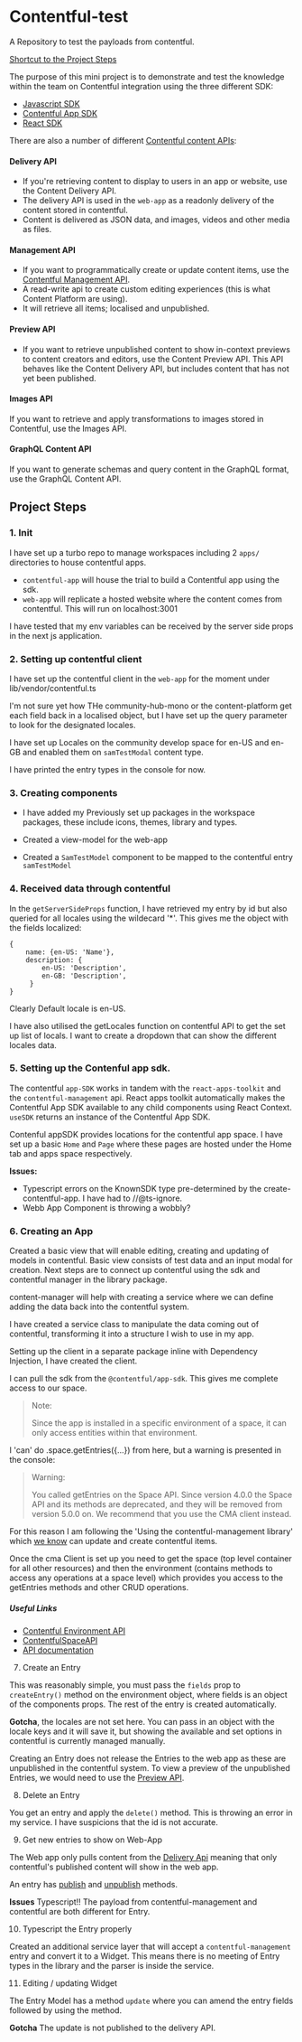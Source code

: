 # Contentful-test

A Repository to test the payloads from contentful.

[Shortcut to the Project Steps](#project-steps)

The purpose of this mini project is to demonstrate and test the knowledge within the team on Contentful integration using the three different SDK:

- [Javascript SDK](https://github.com/contentful/contentful.js)
- [Contentful App SDK](https://www.contentful.com/developers/docs/extensibility/app-framework/sdk/)
- [React SDK](https://www.npmjs.com/package/@contentful/react-apps-toolkit)

There are also a number of different [Contentful content APIs](https://www.contentful.com/developers/docs/concepts/apis/#:~:text=If%20you're%20retrieving%20content,use%20the%20Content%20Management%20API.):

#### Delivery API

- If you're retrieving content to display to users in an app or website, use the Content Delivery API.
- The delivery API is used in the `web-app` as a readonly delivery of the content stored in contentful.
- Content is delivered as JSON data, and images, videos and other media as files.

#### Management API

- If you want to programmatically create or update content items, use the [Contentful Management API](https://github.com/contentful/contentful-management.js/tree/legacy).
- A read-write api to create custom editing experiences (this is what Content Platform are using).
- It will retrieve all items; localised and unpublished.

#### Preview API

- If you want to retrieve unpublished content to show in-context previews to content creators and editors, use the Content Preview API. This API behaves like the Content Delivery API, but includes content that has not yet been published.

#### Images API

If you want to retrieve and apply transformations to images stored in Contentful, use the Images API.

#### GraphQL Content API

If you want to generate schemas and query content in the GraphQL format, use the GraphQL Content API.

## Project Steps

### 1. Init

I have set up a turbo repo to manage workspaces including 2 `apps/` directories to house contentful apps.

- `contentful-app` will house the trial to build a Contentful app using the sdk.
- `web-app` will replicate a hosted website where the content comes from contentful. This will run on localhost:3001

I have tested that my env variables can be received by the server side props in the next js application.

### 2. Setting up contentful client

I have set up the contentful client in the `web-app` for the moment under lib/vendor/contentful.ts

I'm not sure yet how THe community-hub-mono or the content-platform get each field back in a localised object, but I have set up the query parameter to look for the designated locales.

I have set up Locales on the community develop space for en-US and en-GB and enabled them on `samTestModal` content type.

I have printed the entry types in the console for now.

### 3. Creating components

- I have added my Previously set up packages in the workspace packages, these include icons, themes, library and types.

- Created a view-model for the web-app

- Created a `SamTestModel` component to be mapped to the contentful entry `samTestModel`

### 4. Received data through contentful

In the `getServerSideProps` function, I have retrieved my entry by id but also queried for all locales using the wildecard '\*'. This gives me the object with the fields localized:

```
{
    name: {en-US: 'Name'},
    description: {
        en-US: 'Description',
        en-GB: 'Description',
     }
}
```

Clearly Default locale is en-US.

I have also utilised the getLocales function on contentful API to get the set up list of locals.
I want to create a dropdown that can show the different locales data.

### 5. Setting up the Contenful app sdk.

The contentful `app-SDK` works in tandem with the `react-apps-toolkit` and the `contentful-management` api. React apps toolkit automatically makes the Contentful App SDK available to any child components using React Context. `useSDK` returns an instance of the Contentful App SDK.

Contenful appSDK provides locations for the contentful app space. I have set up a basic `Home` and `Page` where these pages are hosted under the Home tab and apps space respectively.

**Issues:**

- Typescript errors on the KnownSDK type pre-determined by the create-contentful-app. I have had to //@ts-ignore.
- Webb App Component is throwing a wobbly?

### 6. Creating an App

Created a basic view that will enable editing, creating and updating of models in contentful. Basic view consists of test data and an input modal for creation. Next steps are to connect up contentful using the sdk and contentful manager in the library package.

content-manager will help with creating a service where we can define adding the data back into the contentful system.

I have created a service class to manipulate the data coming out of contentful, transforming it into a structure I wish to use in my app.

Setting up the client in a separate package inline with Dependency Injection, I have created the client.

I can pull the sdk from the `@contentful/app-sdk`. This gives me complete access to our space.

> Note:
>
> Since the app is installed in a specific environment of a space, it can only access entities within that environment.

I 'can' do .space.getEntries({...}) from here, but a warning is presented in the console:

> Warning:
>
> You called getEntries on the Space API. Since version 4.0.0 the Space API and its methods are deprecated, and they will be removed from version 5.0.0 on. We recommend that you use the CMA client instead.

For this reason I am following the 'Using the contentful-management library' which [we know](#management-api) can update and create contentful items.

Once the cma Client is set up you need to get the space (top level container for all other resources) and then the environment (contains methods to access any operations at a space level) which provides you access to the getEntries methods and other CRUD operations.

##### Useful Links

- [Contentful Environment API](https://contentful.github.io/contentful-management.js/contentful-management/5.0.0-beta2/ContentfulEnvironmentAPI.html)
- [ContentfulSpaceAPI](https://contentful.github.io/contentful-management.js/contentful-management/5.0.0-beta2/ContentfulSpaceAPI.html)
- [API documentation](https://github.com/contentful/contentful-management.js/tree/legacy#api)

7. Create an Entry

This was reasonably simple, you must pass the `fields` prop to `createEntry()` method on the environment object, where fields is an object of the components props. The rest of the entry is created automatically.

**Gotcha**, the locales are not set here. You can pass in an object with the locale keys and it will save it, but showing the available and set options in contentful is currently managed manually.

Creating an Entry does not release the Entries to the web app as these are unpublished in the contentful system. To view a preview of the unpublished Entries, we would need to use the [Preview API](#preview-api).

8. Delete an Entry

You get an entry and apply the `delete()` method. This is throwing an error in my service. I have suspicions that the id is not accurate.

9. Get new entries to show on Web-App

The Web app only pulls content from the [Delivery Api](#delivery-api) meaning that only contentful's published content will show in the web app.

An entry has [publish](https://contentful.github.io/contentful-management.js/contentful-management/5.0.0-beta2/Entry.html#.publish) and [unpublish](https://contentful.github.io/contentful-management.js/contentful-management/5.0.0-beta2/Entry.html#.unpublish) methods.

**Issues** Typescript!! The payload from contentful-management and contentful are both different for Entry.

10. Typescript the Entry properly

Created an additional service layer that will accept a `contentful-management` entry and convert it to a Widget. This means there is no meeting of Entry types in the library and the parser is inside the service.

11. Editing / updating Widget

The Entry Model has a method `update` where you can amend the entry fields followed by using the method.

**Gotcha** The update is not published to the delivery API.
